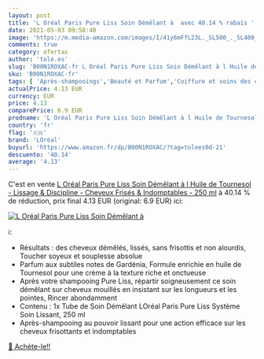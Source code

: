 ```yaml
---
layout: post
title: 'L Oréal Paris Pure Liss Soin Démêlant à  avec 40.14 % rabais '
date: 2021-05-03 09:58:40
image: 'https://m.media-amazon.com/images/I/41y6mFfL23L._SL500_._SL400_.jpg'
comments: true
category: ofertas
author: 'tole.es'
slug: 'B00N1ROXAC-fr L Oréal Paris Pure Liss Soin Démêlant à l Huile de...'
sku: 'B00N1ROXAC-fr'
tags: [ 'Après-shampooings','Beauté et Parfum','Coiffure et soins des cheveux','Soins des cheveux','loréal', ]
actualPrice: 4.13 EUR
currency: EUR
price: 4.13
comparePrice: 6.9 EUR
prodname: 'L Oréal Paris Pure Liss Soin Démêlant à l Huile de Tournesol - Lissage & Discipline - Cheveux Frisés & Indomptables - 250 ml'
country: 'fr'
flag: '🇫🇷'
brand: 'LOréal'
buyurl: 'https://www.amazon.fr/dp/B00N1ROXAC/?tag=tolees0d-21'
descuento: '40.14'
average: '4.13'
---
```


C'est en vente [L Oréal Paris Pure Liss Soin Démêlant à l Huile de Tournesol - Lissage & Discipline - Cheveux Frisés & Indomptables - 250 ml](https://www.amazon.fr/dp/B00N1ROXAC/?tag=tolees0d-21)  à  40.14 % de réduction, prix final  4.13 EUR (original: 6.9 EUR) ici:

[![L Oréal Paris Pure Liss Soin Démêlant à ](https://m.media-amazon.com/images/I/41y6mFfL23L._SL500_._SL400_.jpg)](https://www.amazon.fr/dp/B00N1ROXAC/?tag=tolees0d-21)

ℹ️:

- Résultats : des cheveux démêlés, lissés, sans frisottis et non alourdis, Toucher soyeux et souplesse absolue
- Parfum aux subtiles notes de Gardénia, Formule enrichie en huile de Tournesol pour une crème à la texture riche et onctueuse
- Après votre shampooing Pure Liss, répartir soigneusement ce soin démêlant sur cheveux mouillés en insistant sur les longueurs et les pointes, Rincer abondamment
- Contenu : 1x Tube de Soin Démêlant LOréal Paris Pure Liss Système Soin Lissant, 250 ml
- Après-shampooing au pouvoir lissant pour une action efficace sur les cheveux frisottants et indomptables

[🛒 Achète-le!!](https://www.amazon.fr/dp/B00N1ROXAC/?tag=tolees0d-21)
